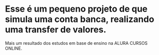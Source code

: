 #  Esse é um pequeno projeto de  que simula uma conta banca, realizando uma transfer de valores. #
Mais um  resultado dos estudos em base de ensino na ALURA CURSOS ONLINE.
